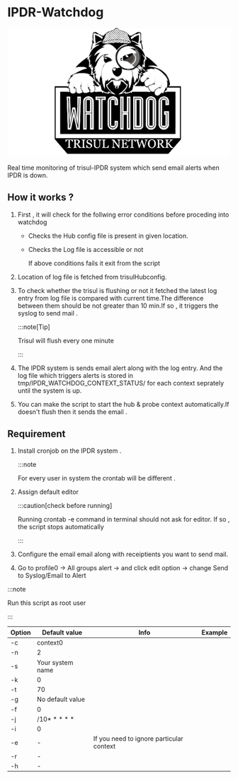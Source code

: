# IPDR-Watchdog

![IPDR-Watchdog](./images/watch_dog.png)

Real time monitoring of trisul-IPDR system which send email alerts when IPDR is down.

## How it works ?

1. First , it will check for the follwing error conditions before proceding into watchdog
   
   - Checks the Hub config file is present in given location.
   
   - Checks the Log file is accessible or not
     
     If above conditions fails it exit from the script

2. Location of log file is fetched from trisulHubconfig.

3. To check whether the trisul is flushing  or not it fetched the latest log entry from log file is compared with current time.The difference between them should be not greater than 10 min.If so , it triggers the syslog to send mail . 
   
   :::note[Tip]
   
   Trisul will flush every one minute 
   
   :::

4. The IPDR system is sends email alert along with the log entry.  And the log file which triggers alerts is stored in tmp/IPDR_WATCHDOG_CONTEXT_STATUS/ for each context seprately until the system is up.

5. You can make the script to start the hub & probe context automatically.If doesn't flush then it sends the email .

## Requirement

1. Install cronjob on the IPDR system . 
   
   :::note
   
   For every user in system the crontab will be different . 

2. Assign default editor 
   
   :::caution[check before running]
   
   Running crontab -e command in terminal should not ask for editor. If so , the script stops automatically
   
   :::

3. Configure the email email along with receiptients you want to send mail.

4. Go to profile0 → All groups alert → and click edit option → change Send to Syslog/Email to Alert

:::note

Run this script as root user

:::

| Option | Default value    | Info                                     | Example |
| ------ | ---------------- | ---------------------------------------- | ------- |
| -c     | context0         |                                          |         |
| -n     | 2                |                                          |         |
| -s     | Your system name |                                          |         |
| -k     | 0                |                                          |         |
| -t     | 70               |                                          |         |
| -g     | No default value |                                          |         |
| -f     | 0                |                                          |         |
| -j     | /10* * * * *     |                                          |         |
| -i     | 0                |                                          |         |
| -e     | -                | If you need to ignore particular context |         |
| -r     | -                |                                          |         |
| -h     | -                |                                          |         |
